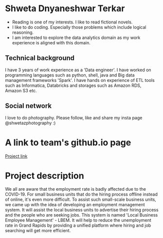 # Shweta Dnyaneshwar Terkar
* Reading is one of my interests. I like to read fictional novels.
* I like to do coding. Especially those problems which include logical reasoning.
* I am interested to explore the data analytics domain as my work experience is aligned with this domain.
## Technical background
I have 3 years of work experience as a 'Data engineer'. I have worked on programming languages such as python, shell, java and Big data management frameworks 'Spark'. I have hands on experience of ETL tools such as Informatica, Databricks and storages such as Amazon RDS, Amazon S3 etc.
## Social network
I love to do photography. Please follow, like and share my insta page @shwetazphotography :)
# A link to team's github.io page
[Project link](https://kondaa1.github.io/GVSU-CIS641-Nidhyana/)
# Project description
We all are aware that the employment rate is badly affected due to the COVID-19. For small business units that do the hiring process offline instead of online, it's even more difficult. To assist such small-scale business units, we came up with the idea of developing an employment management system. It will assist the local business units to advertise their hiring process and the people who are seeking jobs.
This system is named 'Local Business Employee Management' - LBEM. It will help to reduce the unemployment rate in Grand Rapids by providing a unified platform where hiring and job searching will get more efficient.



